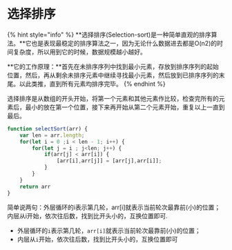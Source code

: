 # 选择排序

{% hint style="info" %}
**选择排序\(Selection-sort\)是一种简单直观的排序算法。**它也是表现最稳定的排序算法之一，因为无论什么数据进去都是O\(n2\)的时间复杂度，所以用到它的时候，数据规模越小越好。

**它的工作原理：**首先在未排序序列中找到最小元素，存放到排序序列的起始位置，然后，再从剩余未排序元素中继续寻找最小元素，然后放到已排序序列的末尾。以此类推，直到所有元素均排序完毕。
{% endhint %}

选择排序是从数组的开头开始，将第一个元素和其他元素作比较，检查完所有的元素后，最小的放在第一个位置，接下来再开始从第二个元素开始，重复以上一直到最后。

```javascript
function selectSort(arr) {
    var len = arr.length;
    for(let i = 0 ;i < len - 1; i++) {
        for(let j = i ; j<len; j++) {
            if(arr[j] < arr[i]) {
                [arr[i],arr[j]] = [arr[j],arr[i]];
            }
        }
    }
    return arr
}
```

简单说两句：外层循环的i表示第几轮，arr\[i\]就表示当前轮次最靠前\(小\)的位置；内层从i开始，依次往后数，找到比开头小的，互换位置即可.

* 外层循环的`i`表示第几轮，`arr[i]`就表示当前轮次最靠前\(小\)的位置；
* 内层从`i`开始，依次往后数，找到比开头小的，互换位置即可



